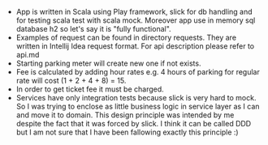 - App is written in Scala using Play framework, slick for db handling and for testing scala test with scala mock. 
Moreover app use in memory sql database h2 so let's say it is "fully functional".
- Examples of request can be found in directory requests. They are written in Intellij Idea request format.
For api description please refer to api.md
- Starting parking meter will create new one if not exists.
- Fee is calculated by adding hour rates e.g. 4 hours of parking for regular rate will cost (1 + 2 + 4 + 8) = 15.
- In order to get ticket fee it must be charged.
- Services have only integration tests because slick is very hard to mock. 
So I was trying to enclose as little business logic in service layer as I can and move it to domain. 
This design principle was intended by me despite the fact that it was forced by slick.
I think it can be called DDD but I am not sure that I have been fallowing exactly this principle :)